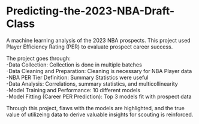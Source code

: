 # Predicting-the-2023-NBA-Draft-Class
A machine learning analysis of the 2023 NBA prospects. This project used Player Efficiency Rating (PER) to evaluate prospect career success.  
  
The project goes through:  
-Data Collection: Collection is done in multiple batches   
-Data Cleaning and Preparation: Cleaning is necessary for NBA Player data  
-NBA PER Tier Definition: Summary Statistics were useful  
-Data Analysis: Correlations, summary statistics, and multicollinearity  
-Model Training and Performance: 10 different models  
-Model Fitting (Career PER Prediction): Top 3 models fit with prospect data  
  
Through this project, flaws with the models are highlighted, and the true value of utilizeing data to derive valuable insights for scouting is reinforced.  

